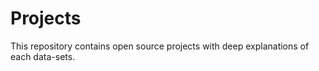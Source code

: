 # Projects
This repository contains open source projects with deep explanations of each data-sets. 
